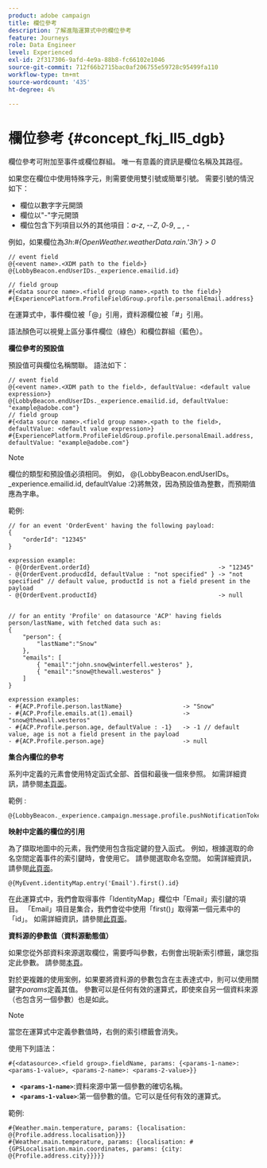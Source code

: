 ```yaml
---
product: adobe campaign
title: 欄位參考
description: 了解進階運算式中的欄位參考
feature: Journeys
role: Data Engineer
level: Experienced
exl-id: 2f317306-9afd-4e9a-88b8-fc66102e1046
source-git-commit: 712f66b2715bac0af206755e59728c95499fa110
workflow-type: tm+mt
source-wordcount: '435'
ht-degree: 4%

---
```


# 欄位參考 {#concept_fkj_ll5_dgb}

欄位參考可附加至事件或欄位群組。 唯一有意義的資訊是欄位名稱及其路徑。

如果您在欄位中使用特殊字元，則需要使用雙引號或簡單引號。 需要引號的情況如下：

* 欄位以數字字元開頭
* 欄位以&quot;-&quot;字元開頭
* 欄位包含下列項目以外的其他項目：_a_-_z_, _-_-_Z_, _0_-_9_, _ , _-_

例如，如果欄位為&#x200B;_3h_:_#{OpenWeather.weatherData.rain.&#39;3h&#39;} > 0_

```
// event field
@{<event name>.<XDM path to the field>}
@{LobbyBeacon.endUserIDs._experience.emailid.id}

// field group
#{<data source name>.<field group name>.<path to the field>}
#{ExperiencePlatform.ProfileFieldGroup.profile.personalEmail.address}
```

在運算式中，事件欄位被「@」引用，資料源欄位被「#」引用。

語法顏色可以視覺上區分事件欄位（綠色）和欄位群組（藍色）。

**欄位參考的預設值**

預設值可與欄位名稱關聯。 語法如下：

```
// event field
@{<event name>.<XDM path to the field>, defaultValue: <default value expression>}
@{LobbyBeacon.endUserIDs._experience.emailid.id, defaultValue: "example@adobe.com"}
// field group
#{<data source name>.<field group name>.<path to the field>, defaultValue: <default value expression>}
#{ExperiencePlatform.ProfileFieldGroup.profile.personalEmail.address, defaultValue: "example@adobe.com"}
```

>[!NOTE]
>
>欄位的類型和預設值必須相同。 例如， @{LobbyBeacon.endUserIDs。_experience.emailid.id, defaultValue :2}將無效，因為預設值為整數，而預期值應為字串。

範例:

```
// for an event 'OrderEvent' having the following payload:
{
    "orderId": "12345"
}
 
expression example:
- @{OrderEvent.orderId}                                    -> "12345"
- @{OrderEvent.producdId, defaultValue : "not specified" } -> "not specified" // default value, productId is not a field present in the payload
- @{OrderEvent.productId}                                  -> null
 
 
// for an entity 'Profile' on datasource 'ACP' having fields person/lastName, with fetched data such as:
{
    "person": {
        "lastName":"Snow"
    },
    "emails": [
        { "email":"john.snow@winterfell.westeros" },
        { "email":"snow@thewall.westeros" }
    ]
}
 
expression examples:
- #{ACP.Profile.person.lastName}                 -> "Snow"
- #{ACP.Profile.emails.at(1).email}              -> "snow@thewall.westeros"
- #{ACP.Profile.person.age, defaultValue : -1}   -> -1 // default value, age is not a field present in the payload
- #{ACP.Profile.person.age}                      -> null
```

**集合內欄位的參考**

系列中定義的元素會使用特定函式全部、首個和最後一個來參照。 如需詳細資訊，請參閱[本頁面](../expression/collection-management-functions.md)。

範例 :

```
@{LobbyBeacon._experience.campaign.message.profile.pushNotificationTokens.all()
```

**映射中定義的欄位的引用**

為了擷取地圖中的元素，我們使用包含指定鍵的登入函式。 例如，根據選取的命名空間定義事件的索引鍵時，會使用它。 請參閱選取命名空間。 如需詳細資訊，請參閱[此頁面](../event/selecting-the-namespace.md)。

```
@{MyEvent.identityMap.entry('Email').first().id}
```

在此運算式中，我們會取得事件「IdentityMap」欄位中「Email」索引鍵的項目。 「Email」項目是集合，我們會從中使用「first()」取得第一個元素中的「id」。 如需詳細資訊，請參閱[此頁面](../expression/collection-management-functions.md)。

**資料源的參數值（資料源動態值）**

如果您從外部資料來源選取欄位，需要呼叫參數，右側會出現新索引標籤，讓您指定此參數。 請參閱[本頁](../expression/expressionadvanced.md)。

對於更複雜的使用案例，如果要將資料源的參數包含在主表達式中，則可以使用關鍵字&#x200B;_params_&#x200B;定義其值。 參數可以是任何有效的運算式，即使來自另一個資料來源（也包含另一個參數）也是如此。

>[!NOTE]
>
>當您在運算式中定義參數值時，右側的索引標籤會消失。

使用下列語法：

```
#{<datasource>.<field group>.fieldName, params: {<params-1-name>: <params-1-value>, <params-2-name>: <params-2-value>}}
```

* **`<params-1-name>`**:資料來源中第一個參數的確切名稱。
* **`<params-1-value>`**:第一個參數的值。它可以是任何有效的運算式。

範例:

```
#{Weather.main.temperature, params: {localisation: @{Profile.address.localisation}}}
#{Weather.main.temperature, params: {localisation: #{GPSLocalisation.main.coordinates, params: {city: @{Profile.address.city}}}}}
```
